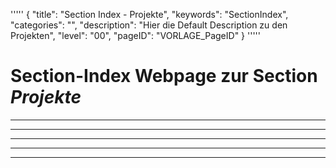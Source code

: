 '''''
{
"title": "Section Index - Projekte",
"keywords": "SectionIndex",
"categories": "",
"description": "Hier die Default Description zu den Projekten",
"level": "00",
"pageID": "VORLAGE_PageID"
}
'''''


<h1>Section-Index Webpage zur Section <i>Projekte</i></h1>

<hr><hr><hr><hr><hr>